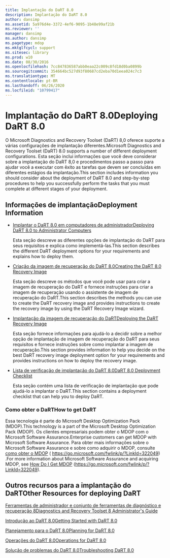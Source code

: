 ```yaml
---
title: Implantação do DaRT 8.0
description: Implantação do DaRT 8.0
author: dansimp
ms.assetid: 5a976d4e-3372-4ef6-9095-1b48e99af21b
ms.reviewer: ''
manager: dansimp
ms.author: dansimp
ms.pagetype: mdop
ms.mktglfcycl: support
ms.sitesec: library
ms.prod: w10
ms.date: 08/30/2016
ms.openlocfilehash: 7cc847836587abb0eaa22c009c8fd18d0ba0899b
ms.sourcegitcommit: 354664bc527d93f80687cd2eba70d1eea024c7c3
ms.translationtype: MT
ms.contentlocale: pt-BR
ms.lasthandoff: 06/26/2020
ms.locfileid: "10799417"
---
```

# <span data-ttu-id="7167f-103">Implantação do DaRT 8.0</span><span class="sxs-lookup"><span data-stu-id="7167f-103">Deploying DaRT 8.0</span></span>


<span data-ttu-id="7167f-104">O Microsoft Diagnostics and Recovery Toolset (DaRT) 8,0 oferece suporte a várias configurações de implantação diferentes.</span><span class="sxs-lookup"><span data-stu-id="7167f-104">Microsoft Diagnostics and Recovery Toolset (DaRT) 8.0 supports a number of different deployment configurations.</span></span> <span data-ttu-id="7167f-105">Esta seção inclui informações que você deve considerar sobre a implantação do DaRT 8,0 e procedimentos passo a passo para ajudar você a executar com êxito as tarefas que devem ser concluídas em diferentes estágios da implantação.</span><span class="sxs-lookup"><span data-stu-id="7167f-105">This section includes information you should consider about the deployment of DaRT 8.0 and step-by-step procedures to help you successfully perform the tasks that you must complete at different stages of your deployment.</span></span>

## <span data-ttu-id="7167f-106">Informações de implantação</span><span class="sxs-lookup"><span data-stu-id="7167f-106">Deployment Information</span></span>


-   [<span data-ttu-id="7167f-107">Implantar o DaRT 8.0 em computadores de administrador</span><span class="sxs-lookup"><span data-stu-id="7167f-107">Deploying DaRT 8.0 to Administrator Computers</span></span>](deploying-dart-80-to-administrator-computers-dart-8.md)

    <span data-ttu-id="7167f-108">Esta seção descreve as diferentes opções de implantação do DaRT para seus requisitos e explica como implementá-las.</span><span class="sxs-lookup"><span data-stu-id="7167f-108">This section describes the different DaRT deployment options for your requirements and explains how to deploy them.</span></span>

-   [<span data-ttu-id="7167f-109">Criação da imagem de recuperação do DaRT 8.0</span><span class="sxs-lookup"><span data-stu-id="7167f-109">Creating the DaRT 8.0 Recovery Image</span></span>](creating-the-dart-80-recovery-image-dart-8.md)

    <span data-ttu-id="7167f-110">Esta seção descreve os métodos que você pode usar para criar a imagem de recuperação do DaRT e fornece instruções para criar a imagem de recuperação usando o assistente de imagem de recuperação do DaRT.</span><span class="sxs-lookup"><span data-stu-id="7167f-110">This section describes the methods you can use to create the DaRT recovery image and provides instructions to create the recovery image by using the DaRT Recovery Image wizard.</span></span>

-   [<span data-ttu-id="7167f-111">Implantação da imagem de recuperação do DaRT</span><span class="sxs-lookup"><span data-stu-id="7167f-111">Deploying the DaRT Recovery Image</span></span>](deploying-the-dart-recovery-image-dart-8.md)

    <span data-ttu-id="7167f-112">Esta seção fornece informações para ajudá-lo a decidir sobre a melhor opção de implantação de imagem de recuperação do DaRT para seus requisitos e fornece instruções sobre como implantar a imagem de recuperação.</span><span class="sxs-lookup"><span data-stu-id="7167f-112">This section provides information to help you decide on the best DaRT recovery image deployment option for your requirements and provides instructions on how to deploy the recovery image.</span></span>

-   [<span data-ttu-id="7167f-113">Lista de verificação de implantação do DaRT 8.0</span><span class="sxs-lookup"><span data-stu-id="7167f-113">DaRT 8.0 Deployment Checklist</span></span>](dart-80-deployment-checklist-dart-8.md)

    <span data-ttu-id="7167f-114">Esta seção contém uma lista de verificação de implantação que pode ajudá-lo a implantar o DaRT.</span><span class="sxs-lookup"><span data-stu-id="7167f-114">This section contains a deployment checklist that can help you to deploy DaRT.</span></span>

### <span data-ttu-id="7167f-115">Como obter o DaRT</span><span class="sxs-lookup"><span data-stu-id="7167f-115">How to get DaRT</span></span>

<span data-ttu-id="7167f-116">Essa tecnologia é parte do Microsoft Desktop Optimization Pack (MDOP).</span><span class="sxs-lookup"><span data-stu-id="7167f-116">This technology is a part of the Microsoft Desktop Optimization Pack (MDOP).</span></span> <span data-ttu-id="7167f-117">Os clientes empresariais podem obter o MDOP com o Microsoft Software Assurance.</span><span class="sxs-lookup"><span data-stu-id="7167f-117">Enterprise customers can get MDOP with Microsoft Software Assurance.</span></span> <span data-ttu-id="7167f-118">Para obter mais informações sobre o Microsoft Software Assurance e sobre como adquirir o MDOP, consulte [como obter o MDOP](https://go.microsoft.com/fwlink/p/?LinkId=322049) ( https://go.microsoft.com/fwlink/p/?LinkId=322049) .</span><span class="sxs-lookup"><span data-stu-id="7167f-118">For more information about Microsoft Software Assurance and acquiring MDOP, see [How Do I Get MDOP](https://go.microsoft.com/fwlink/p/?LinkId=322049) (https://go.microsoft.com/fwlink/p/?LinkId=322049).</span></span>

## <span data-ttu-id="7167f-119">Outros recursos para a implantação do DaRT</span><span class="sxs-lookup"><span data-stu-id="7167f-119">Other Resources for deploying DaRT</span></span>


[<span data-ttu-id="7167f-120">Ferramentas de administrador e conjunto de ferramentas de diagnóstico e recuperação 8</span><span class="sxs-lookup"><span data-stu-id="7167f-120">Diagnostics and Recovery Toolset 8 Administrator's Guide</span></span>](index.md)

[<span data-ttu-id="7167f-121">Introdução ao DaRT 8.0</span><span class="sxs-lookup"><span data-stu-id="7167f-121">Getting Started with DaRT 8.0</span></span>](getting-started-with-dart-80-dart-8.md)

[<span data-ttu-id="7167f-122">Planejamento para o DaRT 8.0</span><span class="sxs-lookup"><span data-stu-id="7167f-122">Planning for DaRT 8.0</span></span>](planning-for-dart-80-dart-8.md)

[<span data-ttu-id="7167f-123">Operações do DaRT 8.0</span><span class="sxs-lookup"><span data-stu-id="7167f-123">Operations for DaRT 8.0</span></span>](operations-for-dart-80-dart-8.md)

[<span data-ttu-id="7167f-124">Solução de problemas do DaRT 8.0</span><span class="sxs-lookup"><span data-stu-id="7167f-124">Troubleshooting DaRT 8.0</span></span>](troubleshooting-dart-80-dart-8.md)

 

 





